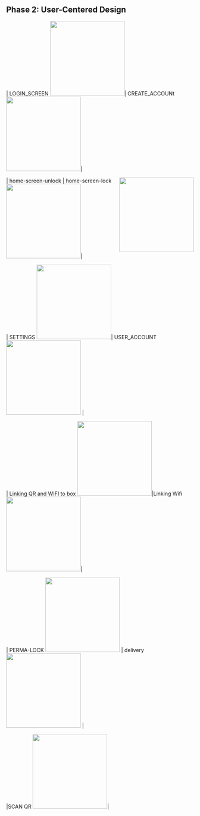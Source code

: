 ## Phase 2: User-Centered Design


| LOGIN_SCREEN <img src="https://i.imgur.com/k09lJc2.png" width="200">| CREATE_ACCOUNt <img src="https://i.imgur.com/41yVDhA.png" width="200">| 

| home-screen-unlock <img align=right src="https://i.imgur.com/a84lJD9.png" width="200">| home-screen-lock <img src="https://i.imgur.com/Nx9mSWA.png" width="200">|


| SETTINGS <img src="https://i.imgur.com/0TQUBLv.png" width="200">| USER_ACCOUNT<img src="https://i.imgur.com/17Fc89J.png" width="200"> |


| Linking QR and WIFI to box <img src="https://i.imgur.com/dOxsljv.png" width="200">|Linking Wifi <img src="https://i.imgur.com/toubNux.png" width="200">|


| PERMA-LOCK <img src="https://i.imgur.com/64YWyoO.png" width="200"> | delivery <img src="https://i.imgur.com/epSPRmO.png" width="200"> |


|SCAN QR <img src="https://i.imgur.com/wxDaVlO.png" width="200">|

